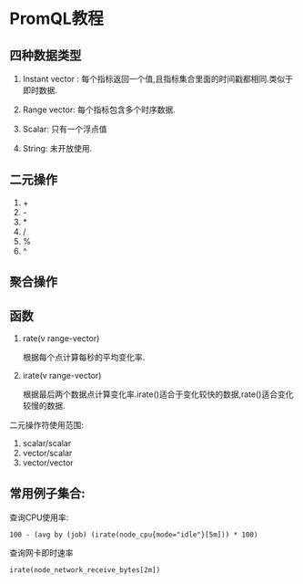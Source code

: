 # PromQL教程

## 四种数据类型

1. Instant vector : 每个指标返回一个值,且指标集合里面的时间戳都相同.类似于即时数据.

2. Range vector: 每个指标包含多个时序数据.

3. Scalar: 只有一个浮点值

4. String: 未开放使用.

## 二元操作

1. \+
2. \- 
3. \*
4. \/ 
5. \%
6. \^

## 聚合操作

## 函数

1. rate(v range-vector)
    
     根据每个点计算每秒的平均变化率.

2. irate(v range-vector)

     根据最后两个数据点计算变化率.irate()适合于变化较快的数据,rate()适合变化较慢的数据.

    

二元操作符使用范围:

1. scalar/scalar
2. vector/scalar
3. vector/vector 


## 常用例子集合:

查询CPU使用率:

    100 - (avg by (job) (irate(node_cpu{mode="idle"}[5m])) * 100)

查询网卡即时速率

    irate(node_network_receive_bytes[2m])